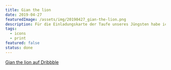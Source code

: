 ```yaml
---
title: Gian the lion
date: 2019-04-27
featuredImage: /assets/img/20190427_gian-the-lion.png
description: Für die Einladungskarte der Taufe unseres Jüngsten habe ich das Maskottchen «Gian the Lion» gezeichnet und vektorisiert.
tags:
  - icons
  - print
featured: false
status: done
---
```

[Gian the lion auf Dribbble](https://dribbble.com/shots/6401002-Gian-the-lion)
